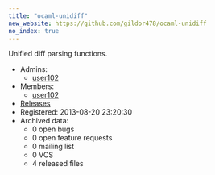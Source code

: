 ```yaml
---
title: "ocaml-unidiff"
new_website: https://github.com/gildor478/ocaml-unidiff
no_index: true
---
```


Unified diff parsing functions.

* Admins:
  * [user102](/users/user102)
* Members:
  * [user102](/users/user102)
* [Releases](https://download.ocamlcore.org/ocaml-unidiff)
* Registered: 2013-08-20 23:20:30
* Archived data:
  * 0 open bugs
  * 0 open feature requests
  * 0 mailing list
  * 0 VCS
  * 4 released files

